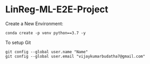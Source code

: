# LinReg-ML-E2E-Project

Create a New Environment:

`````
conda create -p venv python==3.7 -y

`````

To setup Git

````
git config --global user.name "Name"
git config --global user.email "vijaykumarbudatha7@gmail.com"

````